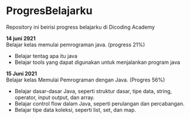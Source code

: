 # ProgresBelajarku
Repository ini beirisi progress belajarku di Dicoding Academy

**14 juni 2921**  
Belajar kelas memulai pemrograman java. (progress 21%)
* Belajar tentag apa itu java
* Belajar tools yang dapat digunakan untuk menjalankan program java

**15 Juni 2021**  
Belajar kelas Memulai Pemrograman dengan Java. (Progres 56%)
* Belajar dasar-dasar Java, seperti struktur dasar, tipe data, string, operator, input output, dan array.
* Belajar control flow dalam Java, seperti perulangan dan percabangan.
* Belajar tipe data koleksi, seperti list, set, dan map.
